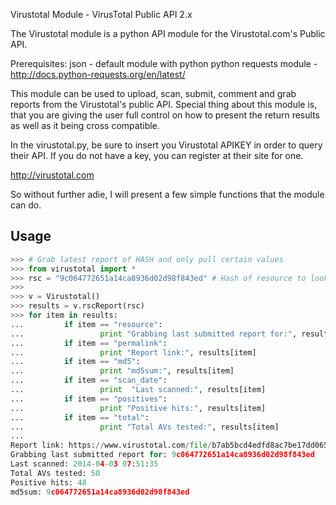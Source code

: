 Virustotal Module - VirusTotal Public API 2.x

The Virustotal module is a python API module for the Virustotal.com's Public API.

Prerequisites:
	json - default module with python
	python requests module - http://docs.python-requests.org/en/latest/

This module can be used to upload, scan, submit, comment and grab reports from the
Virustotal's public API. Special thing about this module is, that you are giving the
user full control on how to present the return results as well as it being cross
compatible.

In the virustotal.py, be sure to insert you Virustotal APIKEY in order to query
their API. If you do not have a key, you can register at their site for one.

http://virustotal.com

So without further adie, I will present a few simple functions that the module can
do.

## Usage
```python
>>> # Grab latest report of HASH and only pull certain values
>>> from virustotal import *
>>> rsc = "9c064772651a14ca8936d02d98f843ed" # Hash of resource to look up
>>>
>>> v = Virustotal()
>>> results = v.rscReport(rsc)
>>> for item in results:
...         if item == "resource":
...                 print "Grabbing last submitted report for:", results[item]
...         if item == "permalink":
...                 print "Report link:", results[item]
...         if item == "md5":
...                 print "md5sum:", results[item]
...         if item == "scan_date":
...                 print  "Last scanned:", results[item]
...         if item == "positives":
...                 print "Positive hits:", results[item]
...         if item == "total":
...                 print "Total AVs tested:", results[item]
...
Report link: https://www.virustotal.com/file/b7ab5bcd4edfd8ac7be17dd0650e01c4d519814784609851be9b2df571e501f3/analysis/1396511495/
Grabbing last submitted report for: 9c064772651a14ca8936d02d98f843ed
Last scanned: 2014-04-03 07:51:35
Total AVs tested: 50
Positive hits: 48
md5sum: 9c064772651a14ca8936d02d98f843ed
```

